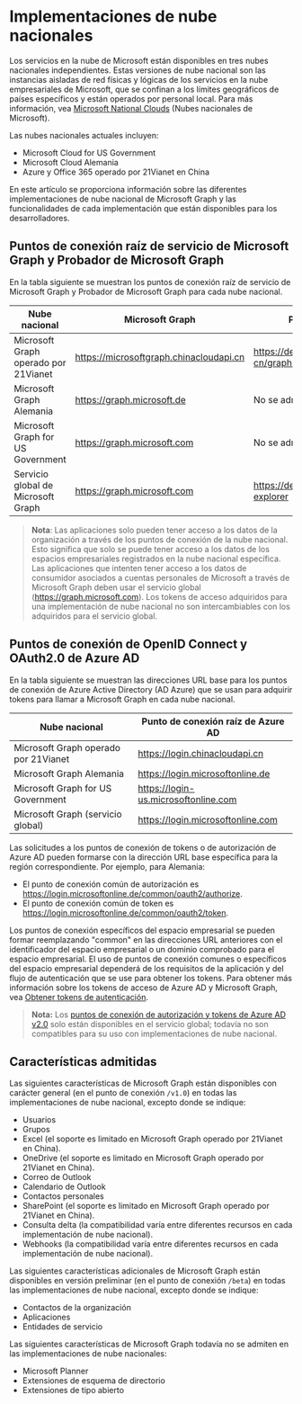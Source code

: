 # <a name="national-cloud-deployments"></a>Implementaciones de nube nacionales


Los servicios en la nube de Microsoft están disponibles en tres nubes nacionales independientes. Estas versiones de nube nacional son las instancias aisladas de red físicas y lógicas de los servicios en la nube empresariales de Microsoft, que se confinan a los límites geográficos de países específicos y están operados por personal local. Para más información, vea [Microsoft National Clouds](https://www.microsoft.com/en-us/TrustCenter/CloudServices/NationalCloud) (Nubes nacionales de Microsoft).

Las nubes nacionales actuales incluyen:

- Microsoft Cloud for US Government
- Microsoft Cloud Alemania
- Azure y Office 365 operado por 21Vianet en China

En este artículo se proporciona información sobre las diferentes implementaciones de nube nacional de Microsoft Graph y las funcionalidades de cada implementación que están disponibles para los desarrolladores. 

## <a name="microsoft-graph-and-microsoft-graph-explorer-service-root-endpoints"></a>Puntos de conexión raíz de servicio de Microsoft Graph y Probador de Microsoft Graph

En la tabla siguiente se muestran los puntos de conexión raíz de servicio de Microsoft Graph y Probador de Microsoft Graph para cada nube nacional. 

| Nube nacional | Microsoft Graph | Probador de Microsoft Graph
|---------------------------|----------------|----------------|
| Microsoft Graph operado por 21Vianet | https://microsoftgraph.chinacloudapi.cn | https://developer.microsoft.com/zh-cn/graph/graph-explorer-china |
| Microsoft Graph Alemania | https://graph.microsoft.de | No se admite. |
| Microsoft Graph for US Government | https://graph.microsoft.com | No se admite. |
| Servicio global de Microsoft Graph | https://graph.microsoft.com | https://developer.microsoft.com/graph/graph-explorer |

> **Nota**: Las aplicaciones solo pueden tener acceso a los datos de la organización a través de los puntos de conexión de la nube nacional. Esto significa que solo se puede tener acceso a los datos de los espacios empresariales registrados en la nube nacional específica. Las aplicaciones que intenten tener acceso a los datos de consumidor asociados a cuentas personales de Microsoft a través de Microsoft Graph deben usar el servicio global (https://graph.microsoft.com). Los tokens de acceso adquiridos para una implementación de nube nacional no son intercambiables con los adquiridos para el servicio global.

## <a name="azure-ad-openid-connect-and-oauth20-endpoints"></a>Puntos de conexión de OpenID Connect y OAuth2.0 de Azure AD

En la tabla siguiente se muestran las direcciones URL base para los puntos de conexión de Azure Active Directory (AD Azure) que se usan para adquirir tokens para llamar a Microsoft Graph en cada nube nacional. 

| Nube nacional | Punto de conexión raíz de Azure AD |
|---------------------------|----------------|
| Microsoft Graph operado por 21Vianet |https://login.chinacloudapi.cn | 
| Microsoft Graph Alemania | https://login.microsoftonline.de | 
| Microsoft Graph for US Government | https://login-us.microsoftonline.com | 
| Microsoft Graph (servicio global) | https://login.microsoftonline.com | 

Las solicitudes a los puntos de conexión de tokens o de autorización de Azure AD pueden formarse con la dirección URL base específica para la región correspondiente. Por ejemplo, para Alemania:

- El punto de conexión común de autorización es https://login.microsoftonline.de/common/oauth2/authorize.
- El punto de conexión común de token es https://login.microsoftonline.de/common/oauth2/token.

Los puntos de conexión específicos del espacio empresarial se pueden formar reemplazando "common" en las direcciones URL anteriores con el identificador del espacio empresarial o un dominio comprobado para el espacio empresarial. El uso de puntos de conexión comunes o específicos del espacio empresarial dependerá de los requisitos de la aplicación y del flujo de autenticación que se use para obtener los tokens. Para obtener más información sobre los tokens de acceso de Azure AD y Microsoft Graph, vea [Obtener tokens de autenticación](./auth_overview.md).

> **Nota:** Los [puntos de conexión de autorización y tokens de Azure AD v2.0](https://azure.microsoft.com/en-us/documentation/articles/active-directory-appmodel-v2-overview/) solo están disponibles en el servicio global; todavía no son compatibles para su uso con implementaciones de nube nacional. 

## <a name="supported-features"></a>Características admitidas

Las siguientes características de Microsoft Graph están disponibles con carácter general (en el punto de conexión `/v1.0`) en todas las implementaciones de nube nacional, excepto donde se indique:

* Usuarios
* Grupos
* Excel (el soporte es limitado en Microsoft Graph operado por 21Vianet en China).
* OneDrive (el soporte es limitado en Microsoft Graph operado por 21Vianet en China).
* Correo de Outlook
* Calendario de Outlook
* Contactos personales 
* SharePoint (el soporte es limitado en Microsoft Graph operado por 21Vianet en China).
* Consulta delta (la compatibilidad varía entre diferentes recursos en cada implementación de nube nacional).
* Webhooks (la compatibilidad varía entre diferentes recursos en cada implementación de nube nacional).

Las siguientes características adicionales de Microsoft Graph están disponibles en versión preliminar (en el punto de conexión `/beta`) en todas las implementaciones de nube nacional, excepto donde se indique:

* Contactos de la organización
* Aplicaciones
* Entidades de servicio

Las siguientes características de Microsoft Graph todavía no se admiten en las implementaciones de nube nacionales:

* Microsoft Planner
* Extensiones de esquema de directorio
* Extensiones de tipo abierto
